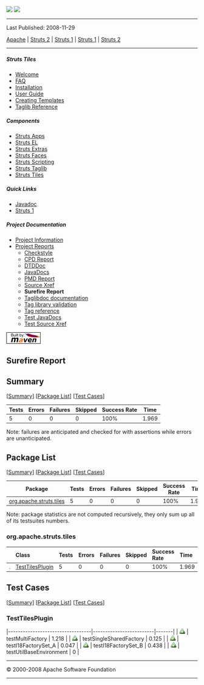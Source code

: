 <span id="bannerLeft">[![](http://www.apache.org/images/asf-logo.gif)](http://www.apache.org/)</span> <span id="bannerRight">[![](images/struts.gif)]()</span>

------------------------------------------------------------------------

Last Published: 2008-11-29

[Apache](http://www.apache.org/) | [Struts 2](2.x/) | [Struts 1](1.x/) | [Struts 1](1.x/) | [Struts 2](2.x/)

------------------------------------------------------------------------

##### Struts Tiles

-   [Welcome](index.html.md)
-   [FAQ](faq.html.md)
-   [Installation](installation.html.md)
-   [User Guide](userGuide.html.md)
-   [Creating Templates](examples.html.md)
-   [Taglib Reference](tagreference.html.md)

##### Components

-   [Struts Apps](../struts-apps/index.html.md)
-   [Struts EL](../struts-el/index.html.md)
-   [Struts Extras](../struts-extras/index.html.md)
-   [Struts Faces](../struts-faces/index.html.md)
-   [Struts Scripting](../struts-scripting/index.html.md)
-   [Struts Taglib](../struts-taglib/index.html.md)
-   [Struts Tiles](../struts-tiles/index.html.md)

##### Quick Links

-   [Javadoc](apidocs/index.html.md)
-   [Struts 1](../index.html.md)

##### Project Documentation

-   [Project Information](project-info.html.md)
-   [Project Reports](project-reports.html.md)
    -   [Checkstyle](checkstyle.html.md)
    -   [CPD Report](cpd.html.md)
    -   [DTDDoc](dtddoc/index.html.md)
    -   [JavaDocs](apidocs/index.html.md)
    -   [PMD Report](pmd.html.md)
    -   [Source Xref](xref/index.html.md)
    -   **Surefire Report**
    -   [Taglibdoc documentation](tlddoc/index.html.md)
    -   [Tag library validation](taglibvalidation.html.md)
    -   [Tag reference](tagreference.html.md)
    -   [Test JavaDocs](testapidocs/index.html.md)
    -   [Test Source Xref](xref-test/index.html.md)

[![Built by Maven](./images/logos/maven-feather.png)](http://maven.apache.org/ "Built by Maven")

Surefire Report
---------------

<span id="Summary"></span>Summary
---------------------------------

[[Summary](#Summary)] [[Package List](#Package_List)] [[Test Cases](#Test_Cases)]

| Tests | Errors | Failures | Skipped | Success Rate | Time  |
|-------|--------|----------|---------|--------------|-------|
| 5     | 0      | 0        | 0       | 100%         | 1.969 |

 Note: failures are anticipated and checked for with assertions while errors are unanticipated.

<span id="Package_List"></span>Package List
-------------------------------------------

[[Summary](#Summary)] [[Package List](#Package_List)] [[Test Cases](#Test_Cases)]

| Package                                             | Tests | Errors | Failures | Skipped | Success Rate | Time  |
|-----------------------------------------------------|-------|--------|----------|---------|--------------|-------|
| [org.apache.struts.tiles](#org.apache.struts.tiles) | 5     | 0      | 0        | 0       | 100%         | 1.969 |

 Note: package statistics are not computed recursively, they only sum up all of its testsuites numbers.
### <span id="org.apache.struts.tiles"></span>org.apache.struts.tiles

<table>
<colgroup>
<col width="12%" />
<col width="12%" />
<col width="12%" />
<col width="12%" />
<col width="12%" />
<col width="12%" />
<col width="12%" />
<col width="12%" />
</colgroup>
<thead>
<tr class="header">
<th align="left"></th>
<th align="left">Class</th>
<th align="left">Tests</th>
<th align="left">Errors</th>
<th align="left">Failures</th>
<th align="left">Skipped</th>
<th align="left">Success Rate</th>
<th align="left">Time</th>
</tr>
</thead>
<tbody>
<tr class="odd">
<td align="left"><a href="#org.apache.struts.tilesTestTilesPlugin"><img src="images/icon_success_sml.gif" /></a></td>
<td align="left"><a href="#org.apache.struts.tilesTestTilesPlugin">TestTilesPlugin</a></td>
<td align="left">5</td>
<td align="left">0</td>
<td align="left">0</td>
<td align="left">0</td>
<td align="left">100%</td>
<td align="left">1.969</td>
</tr>
</tbody>
</table>

<span id="Test_Cases"></span>Test Cases
---------------------------------------

[[Summary](#Summary)] [[Package List](#Package_List)] [[Test Cases](#Test_Cases)]

### <span id="org.apache.struts.tilesTestTilesPlugin"></span>TestTilesPlugin

|----------------------------------|-------------------------|-------|
| ![](images/icon_success_sml.gif) | testMultiFactory        | 1.218 |
| ![](images/icon_success_sml.gif) | testSingleSharedFactory | 0.125 |
| ![](images/icon_success_sml.gif) | testI18FactorySet\_A    | 0.047 |
| ![](images/icon_success_sml.gif) | testI18FactorySet\_B    | 0.438 |
| ![](images/icon_success_sml.gif) | testUtilBaseEnvironment | 0     |

------------------------------------------------------------------------

© 2000-2008 Apache Software Foundation

------------------------------------------------------------------------



